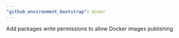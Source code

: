 ```yaml
---
"github_environment_bootstrap": minor
---
```


Add packages write permissions to allow Docker images publishing
